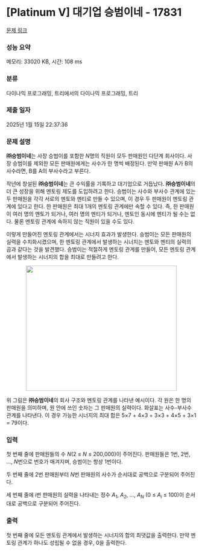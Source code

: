 # [Platinum V] 대기업 승범이네 - 17831 

[문제 링크](https://www.acmicpc.net/problem/17831) 

### 성능 요약

메모리: 33020 KB, 시간: 108 ms

### 분류

다이나믹 프로그래밍, 트리에서의 다이나믹 프로그래밍, 트리

### 제출 일자

2025년 1월 15일 22:37:36

### 문제 설명

<p><strong>㈜승범이네</strong>는 사장 승범이를 포함한 <em>N</em>명의 직원이 모두 판매원인 다단계 회사이다. 사장 승범이를 제외한 모든 판매원에게는 사수가 한 명씩 배정된다. 만약 판매원 A가 B의 사수라면, B를 A의 부사수라고 부른다.</p>

<p>작년에 창설된 <strong>㈜승범이네</strong>는 큰 수익률을 기록하고 대기업으로 거듭났다. <strong>㈜승범이네</strong>의 더 큰 성장을 위해 멘토링 제도를 도입하려고 한다. 승범이는 사수와 부사수 관계에 있는 두 판매원을 각각 서로의 멘토와 멘티로 만들 수 있으며, 이 경우 두 판매원이 멘토링 관계에 있다고 한다. 한 판매원은 최대 1개의 멘토링 관계에만 속할 수 있다. 즉, 한 판매원이 여러 명의 멘토가 되거나, 여러 명의 멘티가 되거나, 멘토인 동시에 멘티가 될 수는 없다. 물론 멘토링 관계에 속하지 않는 직원이 있을 수도 있다.</p>

<p>이렇게 만들어진 멘토링 관계에서는 시너지 효과가 발생한다. 승범이는 모든 판매원의 실력을 수치화시켰으며, 한 멘토링 관계에서 발생하는 시너지는 멘토와 멘티의 실력의 곱과 같다는 것을 발견했다. 승범이는 적절하게 멘토링 관계를 만들어, 모든 멘토링 관계에서 발생하는 시너지의 합을 최대로 만들려고 한다.</p>

<p style="text-align: center;"><img alt="" src="https://upload.acmicpc.net/3dd33770-33c1-424f-8547-a227b1654868/-/preview/" style="height: 332px; width: 400px;">  </p>

<p>위 그림은 <strong>㈜승범이네</strong>의 회사 구조와 멘토링 관계를 나타낸 예시이다. 각 원은 한 명의 판매원을 의미하며, 원 안에 쓰인 숫자는 그 판매원의 실력이다. 화살표는 사수-부사수 관계를 나타낸다. 이 경우 가능한 시너지의 최대 합은 5×7 + 4×3 + 3×3 + 4×5 + 3×1 = 79이다.</p>

### 입력 

 <p>첫 번째 줄에 판매원들의 수 <em>N</em>(2 ≤ <em>N</em> ≤ 200,000)이 주어진다. 판매원들은 1번, 2번, …, <em>N</em>번으로 번호가 매겨지며, 승범이는 항상 1번이다.</p>

<p>두 번째 줄에 2번 판매원부터 <em>N</em>번 판매원의 사수가 순서대로 공백으로 구분되어 주어진다. </p>

<p>세 번째 줄에 i번 판매원의 실력을 나타내는 정수 <em>A<sub>1</sub></em>, <em>A<sub>2</sub></em>, …, <em>A<sub>N</sub></em> (0 ≤ <em>A<sub>i</sub></em> ≤ 100)이 순서대로 공백으로 구분되어 주어진다.</p>

### 출력 

 <p>첫 번째 줄에 모든 멘토링 관계에서 발생하는 시너지의 합의 최댓값을 출력한다. 만약 멘토링 관계가 하나도 성립될 수 없을 경우, 0을 출력한다.</p>

